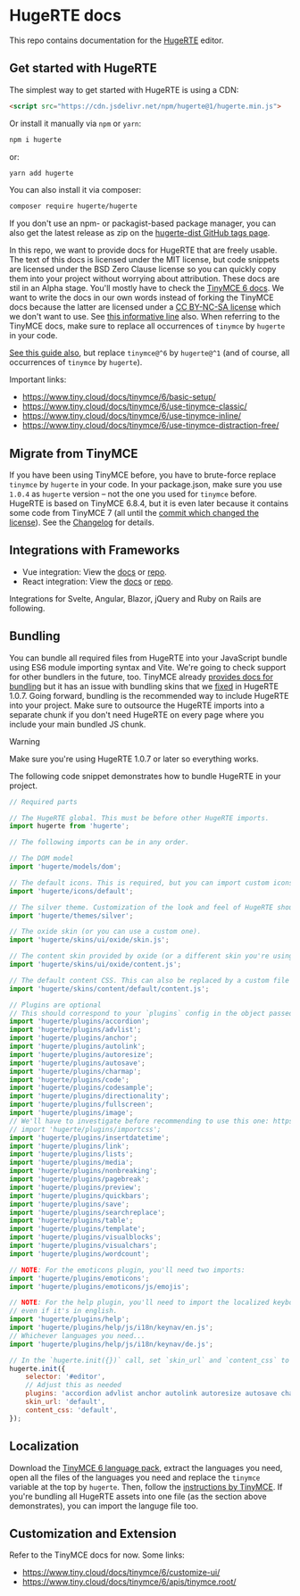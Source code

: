 # HugeRTE docs

This repo contains documentation for the [HugeRTE](https://github.com/hugerte/hugerte) editor.

## Get started with HugeRTE

The simplest way to get started with HugeRTE is using a CDN:

```html
<script src="https://cdn.jsdelivr.net/npm/hugerte@1/hugerte.min.js">
```

Or install it manually via `npm` or `yarn`:

```bash
npm i hugerte
```

or:

```bash
yarn add hugerte
```

You can also install it via composer:

```bash
composer require hugerte/hugerte
```

If you don't use an npm- or packagist-based package manager, you can also get the latest release as zip on the [hugerte-dist GitHub tags page](https://github.com/hugerte/hugerte-dist/tags).

In this repo, we want to provide docs for HugeRTE that are freely usable. The text of this docs is licensed under the MIT license, but code snippets are licensed under the BSD Zero Clause license so you can quickly copy them into your project without worrying about attribution.
These docs are stil in an Alpha stage. You'll mostly have to check the [TinyMCE 6 docs](https://tiny.cloud/docs/tinymce/6). We want to write the docs in our own words instead of forking the TinyMCE docs because the latter are licensed under a [CC BY-NC-SA license](https://github.com/tinymce/tinymce-docs/blob/main/LICENSE.txt) which we don't want to use. See [this informative line](https://github.com/hugerte/hugerte-website/blob/1eccf2841473af46b3aa995dfcea11925c272620/index.php#L25) also.
When referring to the TinyMCE docs, make sure to replace all occurrences of `tinymce` by `hugerte` in your code.

[See this guide also](https://www.tiny.cloud/docs/tinymce/6/npm-projects/), but replace `tinymce@^6` by `hugerte@^1` (and of course, all occurrences of `tinymce` by `hugerte`).

Important links:
- https://www.tiny.cloud/docs/tinymce/6/basic-setup/
- https://www.tiny.cloud/docs/tinymce/6/use-tinymce-classic/
- https://www.tiny.cloud/docs/tinymce/6/use-tinymce-inline/
- https://www.tiny.cloud/docs/tinymce/6/use-tinymce-distraction-free/

## Migrate from TinyMCE

If you have been using TinyMCE before, you have to brute-force replace `tinymce` by `hugerte` in your code. In your package.json, make sure you use `1.0.4` as `hugerte` version – not the one you used for `tinymce` before. HugeRTE is based on TinyMCE 6.8.4, but it is even later because it contains some code from TinyMCE 7 (all until the [commit which changed the license](https://github.com/tinymce/tinymce/commit/1cfe7f6817c68d713971a3e1dbe0c9775a40ce6d)). See the [Changelog](https://github.com/hugerte/hugerte/blob/main/modules/hugerte/CHANGELOG.md) for details.

## Integrations with Frameworks
- Vue integration: View the [docs](integrations/vue.md) or [repo](https://github.com/hugerte/hugerte-vue).
- React integration: View the [docs](integrations/react.md) or [repo](https://github.com/hugerte/hugerte-react).

Integrations for Svelte, Angular, Blazor, jQuery and Ruby on Rails are following.

## Bundling

You can bundle all required files from HugeRTE into your JavaScript bundle using ES6 module importing syntax and Vite. We're going to check support for other bundlers in the future, too. TinyMCE already [provides docs for bundling](https://www.tiny.cloud/docs/tinymce/6/introduction-to-bundling-tinymce/) but it has an issue with bundling skins that we [fixed](https://github.com/hugerte/hugerte/commit/d62ccbfb11583b5ebb4177986666039da2fe50de) in HugeRTE 1.0.7. Going forward, bundling is the recommended way to include HugeRTE into your project. Make sure to outsource the HugeRTE imports into a separate chunk if you don't need HugeRTE on every page where you include your main bundled JS chunk.

> [!WARNING]
> Make sure you're using HugeRTE 1.0.7 or later so everything works.

The following code snippet demonstrates how to bundle HugeRTE in your project.

```js
// Required parts

// The HugeRTE global. This must be before other HugeRTE imports.
import hugerte from 'hugerte';

// The following imports can be in any order.

// The DOM model
import 'hugerte/models/dom';

// The default icons. This is required, but you can import custom icons after it.
import 'hugerte/icons/default';

// The silver theme. Customization of the look and feel of HugeRTE should be done by custom skins while still using the silver theme.
import 'hugerte/themes/silver';

// The oxide skin (or you can use a custom one).
import 'hugerte/skins/ui/oxide/skin.js';

// The content skin provided by oxide (or a different skin you're using).
import 'hugerte/skins/ui/oxide/content.js';

// The default content CSS. This can also be replaced by a custom file if needed.
import 'hugerte/skins/content/default/content.js';

// Plugins are optional
// This should correspond to your `plugins` config in the object passed to `hugerte.init()`.
import 'hugerte/plugins/accordion';
import 'hugerte/plugins/advlist';
import 'hugerte/plugins/anchor';
import 'hugerte/plugins/autolink';
import 'hugerte/plugins/autoresize';
import 'hugerte/plugins/autosave';
import 'hugerte/plugins/charmap';
import 'hugerte/plugins/code';
import 'hugerte/plugins/codesample';
import 'hugerte/plugins/directionality';
import 'hugerte/plugins/fullscreen';
import 'hugerte/plugins/image';
// We'll have to investigate before recommending to use this one: https://github.com/hugerte/hugerte/issues/24
// import 'hugerte/plugins/importcss';
import 'hugerte/plugins/insertdatetime';
import 'hugerte/plugins/link';
import 'hugerte/plugins/lists';
import 'hugerte/plugins/media';
import 'hugerte/plugins/nonbreaking';
import 'hugerte/plugins/pagebreak';
import 'hugerte/plugins/preview';
import 'hugerte/plugins/quickbars';
import 'hugerte/plugins/save';
import 'hugerte/plugins/searchreplace';
import 'hugerte/plugins/table';
import 'hugerte/plugins/template';
import 'hugerte/plugins/visualblocks';
import 'hugerte/plugins/visualchars';
import 'hugerte/plugins/wordcount';

// NOTE: For the emoticons plugin, you'll need two imports:
import 'hugerte/plugins/emoticons';
import 'hugerte/plugins/emoticons/js/emojis';

// NOTE: For the help plugin, you'll need to import the localized keyboard navigation help
// even if it's in english.
import 'hugerte/plugins/help';
import 'hugerte/plugins/help/js/i18n/keynav/en.js';
// Whichever languages you need...
import 'hugerte/plugins/help/js/i18n/keynav/de.js';

// In the `hugerte.init({})` call, set `skin_url` and `content_css` to `default` to make sure the bundled ones are used.
hugerte.init({
    selector: '#editor',
    // Adjust this as needed
    plugins: 'accordion advlist anchor autolink autoresize autosave charmap code codesample directionality fullscreen image insertdatetime link lists media nonbreaking pagebreak preview quickbars save searchreplace table template visualblocks visualchars wordcount emoticons help',
    skin_url: 'default',
    content_css: 'default',
});
```

## Localization
Download the [TinyMCE 6 language pack](https://download.tiny.cloud/tinymce/community/languagepacks/6/langs.zip), extract the languages you need, open all the files of the languages you need and replace the `tinymce` variable at the top by `hugerte`. Then, follow the [instructions by TinyMCE](https://www.tiny.cloud/docs/tinymce/6/ui-localization/#using-the-community-language-packs).
If you're bundling all HugeRTE assets into one file (as the section above demonstrates), you can import the languge file too.

## Customization and Extension

Refer to the TinyMCE docs for now. Some links:
- https://www.tiny.cloud/docs/tinymce/6/customize-ui/
- https://www.tiny.cloud/docs/tinymce/6/apis/tinymce.root/
